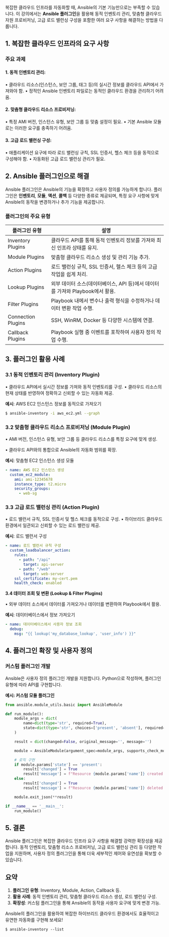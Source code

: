 
복잡한 클라우드 인프라를 자동화할 때, Ansible의 기본 기능만으로는 부족할 수 있습니다. 이 강의에서는 **Ansible 플러그인**을 활용해 동적 인벤토리 관리, 맞춤형 클라우드 자원 프로비저닝, 고급 로드 밸런싱 구성을 포함한 여러 요구 사항을 해결하는 방법을 다룹니다.

## **1. 복잡한 클라우드 인프라의 요구 사항**

### **주요 과제**

#### 1. **동적 인벤토리 관리**:

• 클라우드 리소스(인스턴스, 보안 그룹, 태그 등)의 실시간 정보를 클라우드 API에서 가져와야 함.
• 정적인 Ansible 인벤토리 파일로는 동적인 클라우드 환경을 관리하기 어려움.

#### 2. **맞춤형 클라우드 리소스 프로비저닝**:

• 특정 AMI 버전, 인스턴스 유형, 보안 그룹 등 맞춤 설정이 필요.
• 기본 Ansible 모듈로는 이러한 요구를 충족하기 어려움.

#### 3. **고급 로드 밸런싱 구성**:

• 애플리케이션 요구에 따라 로드 밸런싱 규칙, SSL 인증서, 헬스 체크 등을 동적으로 구성해야 함.
• 자동화된 고급 로드 밸런싱 관리가 필요.

  

## **2. Ansible 플러그인으로 해결**

Ansible 플러그인은 Ansible의 기능을 확장하고 사용자 정의를 가능하게 합니다. 플러그인은 **인벤토리**, **모듈**, **액션**, **콜백** 등 다양한 종류로 제공되며, 특정 요구 사항에 맞게 Ansible의 동작을 변경하거나 추가 기능을 제공합니다.

### **플러그인의 주요 유형**

| 플러그인 유형            | 설명                                                 |
| ------------------ | -------------------------------------------------- |
| Inventory Plugins  | 클라우드 API를 통해 동적 인벤토리 정보를 가져와 최신 인프라 상태를 유지.        |
| Module Plugins     | 맞춤형 클라우드 리소스 생성 및 관리 기능 추가.                        |
| Action Plugins     | 로드 밸런싱 규칙, SSL 인증서, 헬스 체크 등의 고급 작업을 쉽게 처리.         |
| Lookup Plugins     | 외부 데이터 소스(데이터베이스, API 등)에서 데이터를 가져와 Playbook에서 활용. |
| Filter Plugins     | Playbook 내에서 변수나 출력 형식을 수정하거나 데이터 변환 작업 수행.        |
| Connection Plugins | SSH, WinRM, Docker 등 다양한 시스템에 연결.                  |
| Callback Plugins   | Playbook 실행 중 이벤트를 포착하여 사용자 정의 작업 수행.              |

## **3. 플러그인 활용 사례**

### **3.1 동적 인벤토리 관리 (Inventory Plugin)**

• 클라우드 API에서 실시간 정보를 가져와 동적 인벤토리를 구성.
• 클라우드 리소스의 현재 상태를 반영하여 정확하고 신뢰할 수 있는 자동화 제공.

**예시**: AWS EC2 인스턴스 정보를 동적으로 가져오기


```bash
$ ansible-inventory -i aws_ec2.yml --graph
```
  

### **3.2 맞춤형 클라우드 리소스 프로비저닝 (Module Plugin)**

• AMI 버전, 인스턴스 유형, 보안 그룹 등 클라우드 리소스를 특정 요구에 맞게 생성.

• 클라우드 API와의 통합으로 Ansible의 자동화 범위를 확장.


**예시**: 맞춤형 EC2 인스턴스 생성 모듈

```yaml
- name: AWS EC2 인스턴스 생성
  custom_ec2_module:
    ami: ami-12345678
    instance_type: t2.micro
    security_groups:
      - web-sg
```
### **3.3 고급 로드 밸런싱 관리 (Action Plugin)**

• 로드 밸런서 규칙, SSL 인증서 및 헬스 체크를 동적으로 구성.
• 하이브리드 클라우드 환경에서 일관되고 신뢰할 수 있는 로드 밸런싱 제공.

**예시**: 로드 밸런서 구성

```yaml
- name: 로드 밸런서 규칙 구성
  custom_loadbalancer_action:
    rules:
      - path: "/api"
        target: api-server
      - path: "/web"
        target: web-server
    ssl_certificate: my-cert.pem
    health_check: enabled
```

**3.4 데이터 조회 및 변환 (Lookup & Filter Plugins)**

• 외부 데이터 소스에서 데이터를 가져오거나 데이터를 변환하여 Playbook에서 활용.

**예시**: 데이터베이스에서 정보 가져오기

```yaml
- name: 데이터베이스에서 사용자 정보 조회
  debug:
    msg: "{{ lookup('my_database_lookup', 'user_info') }}"
```
## **4. 플러그인 확장 및 사용자 정의**

### **커스텀 플러그인 개발**

Ansible은 사용자 정의 플러그인 개발을 지원합니다. Python으로 작성하며, 플러그인 유형에 따라 API를 구현합니다.

**예시: 커스텀 모듈 플러그인**

```python
from ansible.module_utils.basic import AnsibleModule

def run_module():
    module_args = dict(
        name=dict(type='str', required=True),
        state=dict(type='str', choices=['present', 'absent'], required=True),
    )

    result = dict(changed=False, original_message='', message='')

    module = AnsibleModule(argument_spec=module_args, supports_check_mode=True)

    # 로직 구현
    if module.params['state'] == 'present':
        result['changed'] = True
        result['message'] = f"Resource {module.params['name']} created."
    else:
        result['changed'] = True
        result['message'] = f"Resource {module.params['name']} deleted."

    module.exit_json(**result)

if __name__ == '__main__':
    run_module()
```
  

## **5. 결론**


Ansible 플러그인은 복잡한 클라우드 인프라 요구 사항을 해결할 강력한 확장성을 제공합니다. 동적 인벤토리, 맞춤형 리소스 프로비저닝, 고급 로드 밸런싱 관리 등 다양한 작업을 지원하며, 사용자 정의 플러그인을 통해 더욱 세부적인 제어와 유연성을 확보할 수 있습니다.

## **요약**

1. **플러그인 유형**: Inventory, Module, Action, Callback 등.
2. **활용 사례**: 동적 인벤토리 관리, 맞춤형 클라우드 리소스 생성, 로드 밸런싱 구성.
3. **확장성**: 커스텀 플러그인을 통해 Ansible의 동작을 사용자 요구에 맞게 변경 가능.

Ansible의 플러그인을 활용하여 복잡한 하이브리드 클라우드 환경에서도 효율적이고 유연한 자동화를 구현해 보세요!




```
$ ansible-inventory --list
```